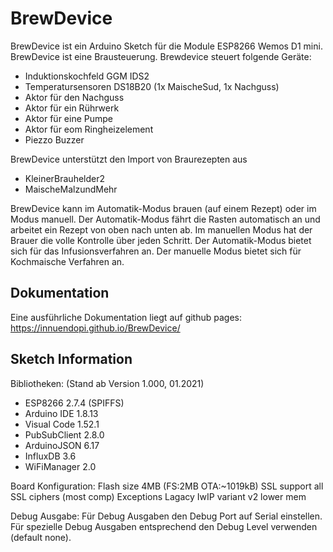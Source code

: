 # BrewDevice

BrewDevice ist ein Arduino Sketch für die Module ESP8266 Wemos D1 mini. BrewDevice ist eine Brausteuerung. Brewdevice steuert folgende Geräte:

- Induktionskochfeld GGM IDS2
- Temperatursensoren DS18B20 (1x MaischeSud, 1x Nachguss)
- Aktor für den Nachguss
- Aktor für ein Rührwerk
- Aktor für eine Pumpe
- Aktor für eom Ringheizelement
- Piezzo Buzzer

BrewDevice unterstützt den Import von Braurezepten aus

- KleinerBrauhelder2
- MaischeMalzundMehr

BrewDevice kann im Automatik-Modus brauen (auf einem Rezept) oder im Modus manuell. Der Automatik-Modus fährt die Rasten automatisch an und arbeitet ein Rezept von oben nach unten ab. Im manuellen Modus hat der Brauer die volle Kontrolle über jeden Schritt.
Der Automatik-Modus bietet sich für das Infusionsverfahren an. Der manuelle Modus bietet sich für Kochmaische Verfahren an.

## Dokumentation

Eine ausführliche Dokumentation liegt auf github pages: <https://innuendopi.github.io/BrewDevice/>

## Sketch Information

Bibliotheken: (Stand ab Version 1.000, 01.2021)

- ESP8266 2.7.4 (SPIFFS)
- Arduino IDE 1.8.13
- Visual Code 1.52.1
- PubSubClient 2.8.0
- ArduinoJSON 6.17
- InfluxDB 3.6
- WiFiManager 2.0

Board Konfiguration:
Flash size 4MB (FS:2MB OTA:~1019kB)
SSL support all SSL ciphers (most comp)
Exceptions Lagacy
IwIP variant v2 lower mem

Debug Ausgabe:
Für Debug Ausgaben den Debug Port auf Serial einstellen. Für spezielle Debug Ausgaben entsprechend den Debug Level verwenden (default none).
